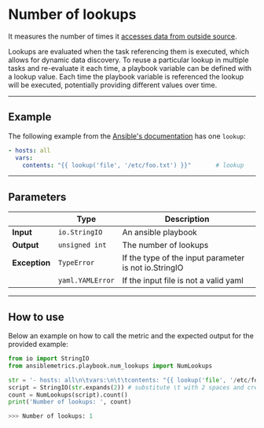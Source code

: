 # Number of lookups

It measures the number of times it [accesses data from outside source](https://ansible-manual.readthedocs.io/en/latest/playbooks_lookups.html).

Lookups are evaluated when the task referencing them is executed, which allows for dynamic data discovery. To reuse a particular lookup in multiple tasks and re-evaluate it each time, a playbook variable can be defined with a lookup value. Each time the playbook variable is referenced the lookup will be executed, potentially providing different values over time.

---


## Example
The following example from the [Ansible's documentation](https://ansible-manual.readthedocs.io/en/latest/playbooks_lookups.html) has one ```lookup```:

``` yaml
- hosts: all
  vars:
    contents: "{{ lookup('file', '/etc/foo.txt') }}"       # lookup
```

---

## Parameters

|                |Type            |Description |
|----------------|----------------|-------------------|
| **Input**      | ```io.StringIO```    |An ansible playbook|
| **Output**     | ```unsigned int```   |The number of lookups |
| **Exception**  | ```TypeError```      |If the type of the input parameter is not io.StringIO |
|                | ```yaml.YAMLError``` |If the input file is not a valid yaml | 

---

## How to use
Below an example on how to call the metric and the expected output for the provided example:

```python
from io import StringIO
from ansiblemetrics.playbook.num_lookups import NumLookups

str = '- hosts: all\n\tvars:\n\t\tcontents: "{{ lookup('file', '/etc/foo.txt') }}"' 
script = StringIO(str.expands(2)) # substitute \t with 2 spaces and create the StringIO object
count = NumLookups(script).count()
print('Number of lookups: ', count)

>>> Number of lookups: 1
```